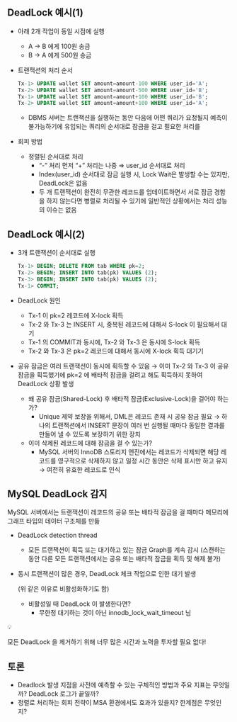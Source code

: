## DeadLock 예시(1)

- 아래 2개 작업이 동일 시점에 실행
    - A → B 에게 100원 송금
    - B → A 에게 500원 송금
- 트랜잭션의 처리 순서
    
    ```sql
    Tx-1> UPDATE wallet SET amount=amount-100 WHERE user_id='A';
    Tx-2> UPDATE wallet SET amount=amount-500 WHERE user_id='B';
    Tx-1> UPDATE wallet SET amount=amount+100 WHERE user_id='B';
    Tx-2> UPDATE wallet SET amount=amount+100 WHERE user_id='A';
    ```
    
    - DBMS 서버는 트랜잭션을 실행하는 동안 다음에 어떤 쿼리가 요청될지 예측이 불가능하기에
    유입되는 쿼리의 순서대로 잠금을 걸고 필요한 처리를

- 회피 방법
    - 정렬된 순서대로 처리
        - “-” 처리 먼저 “+” 처리는 나중 ⇒ user_id 순서대로 처리
        - Index(user_id) 순서대로 잠금 실행 시,
        Lock Wait은 발생할 수는 있지만, DeadLock은 없음
        - 두 개 트랜잭션이 완전히 무관한 레코드를 업데이트하면서 서로 잠금 경합을 하지 않는다면 병렬로 처리될 수 있기에 일반적인 상황에서는 처리 성능의 이슈는 없음

## DeadLock 예시(2)

- 3개 트랜잭션이 순서대로 실행
    
    ```sql
    Tx-1> BEGIN; DELETE FROM tab WHERE pk=2;
    Tx-2> BEGIN; INSERT INTO tab(pk) VALUES (2);
    Tx-3> BEGIN; INSERT INTO tab(pk) VALUES (2);
    Tx-1> COMMIT;
    ```
    
- DeadLock 원인
    - Tx-1 이 pk=2 레코드에 X-lock 획득
    - Tx-2 와 Tx-3 는 INSERT 시, 중복된 레코드에 대해서 S-lock 이 필요해서 대기
    - Tx-1 의 COMMIT과 동시에, Tx-2 와 Tx-3 은 동시에 S-lock 획득
    - Tx-2 와 Tx-3 은 pk=2 레코드에 대해서 동시에 X-lock 획득 대기기

- 공유 잠금은 여러 트랜잭션이 동시에 획득할 수 있음
→ 이미 Tx-2 와 Tx-3 이 공유 잠금을 획득했기에 pk=2 에 배타적 잠금을 걸려고 해도 획득하지 못하여 DeadLock 상황 발생
    - 왜 공유 잠금(Shared-Lock) 후 배타적 잠금(Exclusive-Lock)을 걸어야 하는가?
        - Unique 제약 보장을 위해서, DML은 레코드 존재 시 공유 잠금 필요
        → 하나의 트랜잭션에서 INSERT 문장이 여러 번 실행될 때마다 동일한 결과를 만들어 낼 수 있도록 보장하기 위한 장치
    - 이미 삭제된 레코드에 대해 잠금을 걸 수 있는가?
        - MySQL 서버의 InnoDB 스토리지 엔진에서는 레코드가 삭제되면 해당 레코드를 영구적으로 삭제하지 않고 일정 시간 동안은 삭제 표시만 하고 유지 → 여전히 유효한 레코드로 인식

## MySQL DeadLock 감지

MySQL 서버에서는 트랜잭션이 레코드의 공유 또는 배타적 잠금을 걸 때마다 메모리에
그래프 타입의 데이터 구조체를 만듦

- DeadLock detection thread
    - 모든 트랜잭션이 획득 또는 대기하고 있는 잠금 Graph를 계속 감시
    (스캔하는 동안 다른 모든 트랜잭션에서는 공유 또는 배타적 잠금을 획득 및 해제 불가)
- 동시 트랜잭션이 많은 경우, DeadLock 체크 작업으로 인한 대기 발생
    
    (위 같은 이유로 비활성화하기도 함)
    
    - 비활성일 때 DeadLock 이 발생한다면?
        - 무한정 대기하는 것이 아닌 innodb_lock_wait_timeout 님

<aside>
💡

모든 DeadLock 을 제거하기 위해 너무 많은 시간과 노력을 투자할 필요 없다!

</aside>

## 토론

- Deadlock 발생 지점을 사전에 예측할 수 있는 구체적인 방법과 주요 지표는 무엇일까? DeadLock 로그가 끝일까?
- 정렬로 처리하는 회피 전략이 MSA 환경에서도 효과가 있을지? 한계점은 무엇인지?

